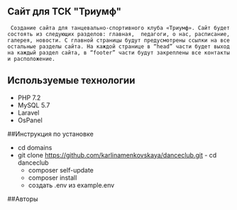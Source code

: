 ## Сайт для ТСК "Триумф"
     Создание сайта для танцевально-спортивного клуба «Триумф». Сайт будет состоять из следующих разделов: главная,  педагоги, о нас, расписание, галерея, новости. С главной страницы будут предусмотрены ссылки на все остальные разделы сайта. На каждой странице в “head” части будет выход на каждый раздел сайта, в “footer” части будут закреплены все контакты и расположение.
## Используемые технологии
 - PHP 7.2
 - MySQL 5.7
 - Laravel
 - OsPanel
 
 ##Инструкция по установке
  - cd domains
   - git clone https://github.com/karlinamenkovskaya/danceclub.git
    - cd danceclub
	 - composer self-update
	  - composer install
	   - создать .env из example.env
	    
 
 
 ##Авторы
	 